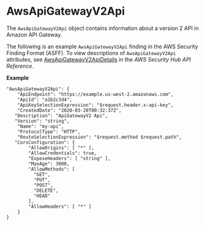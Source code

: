 # AwsApiGatewayV2Api<a name="asff-resourcedetails-awsapigatewayv2api"></a>

The `AwsApiGatewayV2Api` object contains information about a version 2 API in Amazon API Gateway\.

The following is an example `AwsApiGatewayV2Api` finding in the AWS Security Finding Format \(ASFF\)\. To view descriptions of `AwsApiGatewayV2Api` attributes, see [AwsApiGatewayV2ApiDetails](https://docs.aws.amazon.com/securityhub/1.0/APIReference/API_AwsApiGatewayV2ApiDetails.html) in the *AWS Security Hub API Reference*\.

**Example**

```
"AwsApiGatewayV2Api": {
    "ApiEndpoint": "https://example.us-west-2.amazonaws.com",
    "ApiId": "a1b2c3d4",
    "ApiKeySelectionExpression": "$request.header.x-api-key",
    "CreatedDate": "2020-03-28T00:32:37Z",
   "Description": "ApiGatewayV2 Api",
   "Version": "string",
    "Name": "my-api",
    "ProtocolType": "HTTP",
    "RouteSelectionExpression": "$request.method $request.path",
   "CorsConfiguration": {
        "AllowOrigins": [ "*" ],
        "AllowCredentials": true,
        "ExposeHeaders": [ "string" ],
        "MaxAge": 3000,
        "AllowMethods": [
          "GET",
          "PUT",
          "POST",
          "DELETE",
          "HEAD"
        ],
        "AllowHeaders": [ "*" ]
    }
}
```